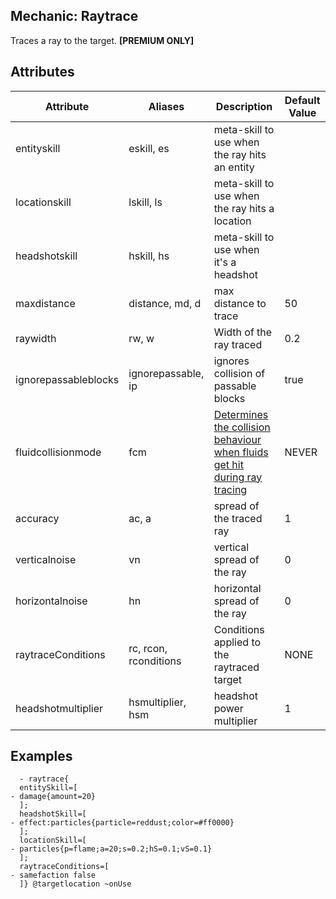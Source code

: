 Mechanic: Raytrace
---------------------

Traces a ray to the target. **[PREMIUM ONLY]**
 
Attributes
----------

| Attribute| Aliases   | Description  | Default Value |
|----------------------|-----------------------|----------------------------------------------------------------------------------------------------------------------------------------------------------|---------------|
| entityskill  | eskill, es| meta-skill to use when the ray hits an entity |   |
| locationskill| lskill, ls| meta-skill to use when the ray hits a location|   |
| headshotskill| hskill, hs| meta-skill to use when it's a headshot|   |
| maxdistance  | distance, md, d   | max distance to trace| 50|
| raywidth | rw, w | Width of the ray traced  | 0.2   |  |
| ignorepassableblocks | ignorepassable, ip| ignores collision of passable blocks | true  |
| fluidcollisionmode   | fcm   | [Determines the collision behaviour when fluids get hit during ray tracing](https://hub.spigotmc.org/javadocs/spigot/org/bukkit/FluidCollisionMode.html) | NEVER |
| accuracy | ac, a | spread of the traced ray | 1 |
| verticalnoise| vn| vertical spread of the ray   | 0 |
| horizontalnoise  | hn| horizontal spread of the ray | 0 |
| raytraceConditions   | rc, rcon, rconditions | Conditions applied to the raytraced target| NONE  |
| headshotmultiplier   | hsmultiplier, hsm | headshot power multiplier| 1 |

Examples
--------

```
  - raytrace{
  entitySkill=[
- damage{amount=20}
  ];
  headshotSkill=[
- effect:particles{particle=reddust;color=#ff0000}
  ];
  locationSkill=[
- particles{p=flame;a=20;s=0.2;hS=0.1;vS=0.1}
  ];
  raytraceConditions=[
- samefaction false
  ]} @targetlocation ~onUse
```